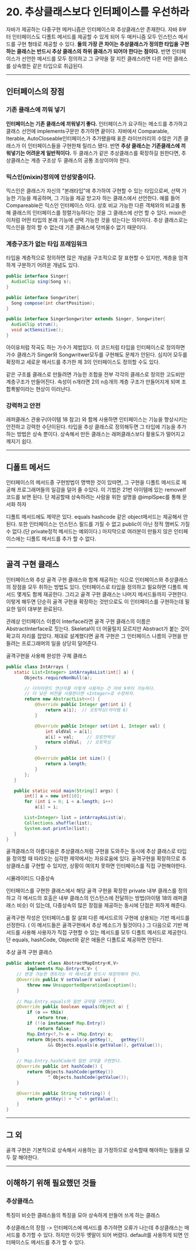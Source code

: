 # 20. 추상클래스보다 인터페이스를 우선하라



 자바가 제공하는 다중구현 메커니즘은 인터페이스와 추상클래스만 존재한다. 자바 8부터 인터페이스도 디폴트 메서드를 제공할 수 있게 되어 두 매커니즘 모두 인스턴스 메서드를 구현 형태로 제공할 수 있다. **둘의 가장 큰 차이는 추상클래스가 정의한 타입을 구현하는 클래스는 반드시 추상 클래스의 하위 클래스가 되어야 한다는 점이다.** 반면 인터페이스가 선언한 메서드를 모두 정의하고 그 규약을 잘 지킨 클래스라면 다른 어떤 클래스를 상속했든 같은 타입으로 취급된다.



---

## 인터페이스의 장점



### 기존 클래스에 끼워 넣기

 **인터페이스는 기존 클래스에 끼워넣기 좋다.** 인터페이스가 요구하는 메소드를 추가하고 클래스 선언에 implements구문만 추가하면 끝이다. 자바에서 Comparable, Iterable, AutoCloseable인터페이스가 추가됐을때 표준 라이브러리의 수많은 기존 클래스가 이 인터페이스들을 구현한채 릴리스 됐다. 반면 **추상 클래스는 기존클래스에 끼워넣기는 어려운게 일반적이다.** 두 클래스가 같은 추상클래스를 확장하길 원한다면, 추상클래스는 계층 구조상 두 클래스의 공통 조상이어야 한다. 



### 믹스인(mixin)정의에 안성맞춤이다.

믹스인은 클래스가 자신의 "본래타입"에 추가하여 구현할 수 있는 타입으로써, 선택 가능한 기능을 제공하며, 그 기능을 제공 받고자 하는 클래스에서 선언한다. 예를 들어 Compareable은 믹스인 인터페이스 이다. 상호 비교 가능한 다른 객체와의 비교를 통해 클래스의 인터페이스를 정렬가능하다는 것을 그 클래스에 선언 할 수 있다. mixin은 이처럼 어떤 타입의 본래 기능에 선택 가능한 것을 섞는다는 의미이다. 추상 클래스로는 믹스인을 정의 할 수 없는데 기존 클래스에 덧씌울수 없기 때문이다.



### 계층구조가 없는 타입 프레임워크

 타입을 계층적으로 정의하면 많은 개념을 구조적으로 잘 표현할 수 있지만, 계층을 엄격하게 구분하기 어려운 개념도 있다.

~~~java
public interface Singer{
  AudioClip sing(Song s);
}

public interface Songwriter{
  Song compose(int chartPosition);
}

public interface SingerSongwriter extends Singer, Songwriter{
  AudioClip strum();
  void actSensitive();
}
~~~

아이유처럼 작곡도 하는 가수가 제법있다. 이 코드처럼 타입을 인터페이스로 정의하면 가수 클래스가 Singer와 Songwritwer모두를 구현해도 문제가 안된다. 심지어 모두를 확장하고 세로운 메서드를 추가한 제 3의 인터페이스도 정의할 수도 있다. 

같은 구조를 클래스로 만들려면 가능한 조합을 전부 각각의 클래스로 정의한 고도비만 계층구조가 만들어진다. 속성이 n개라면 2의 n승개의 계층 구조가 만들어지게 되며 조합폭발이라는 현상이 이러난다.



### 강력하고 안전

 래퍼클래스 관용구(아이템 18 참고) 와 함께 사용하면 인터페이스는 기능을 향상시키는 안전하고 강력한 수단이된다. 타입을 추상 클래스로 정의해두면 그 타입에 기능을 추가하는 방법은 상속 뿐이다. 상속해서 만든 클래스는 래퍼클래스보다 활용도가 떨어지고 깨지기 쉽다.



---

## 디폴트 메서드



 인터페이스의 메서드중 구현방법이 명백한 것이 있따면, 그 구현을 디폴트 메서드로 제공해 프로그래머들의 일감을 덜어 줄 수있다. 이 기법은 21번 아이템에 있는 removeIf코드를 보면 된다. 단 제공할때 상속하려는 사람을 위한 설명을 @implSpec를 통해 문서화 하자

 디폴트 메서드에도 제약은 있다. equals hashcode 같은 object메서드는 제공해서 안된다. 또한 인터페이스는 인스턴스 필드를 가질 수 없고 public이 아닌 정적 맴버도 가질수 없다.(단 private정적 메서드는 예외이다.) 마지막으로 여러분이 만들지 않은 인터페이스에는 디폴트 메서드를 추가 할 수 없다.



---

## 골격 구현 클래스

 

  인터페이스와 추상 골격 구현 클래스와 함께 제공하는 식으로 인터페이스와 추상클래스의 장점을 모두 취하는 방법도 있다. 인터페이스로 타입을 정의하고 필요하면 디폴트 메서드 몇게도 함께 재공한다. 그리고 골격 구현 클래스는 나머지 메서드들까지 구현한다. 이렇게 해두면 단순히 골격 구현을 확장하는 것만으로도 이 인터페이스를 구현하는데 필요한 일이 대부분 완료된다.

 관례상 인터페이스 이름이 Interface라면 골격 구현 클래스의 이름은 AbstractInterface로 짓는다. Skeletal이 더 어울릴지 모르지만 Abstract가 붙는 것이 확고히 자리를 잡았다. 제대로 설계했다면 골격 구현은 그 인터페이스 나름의 구현을 만들려는 프로그래머의 일을 상당히 덜어준다.

골격구현을 사용해 완성한 구체 클래스

 ~~~java
public class IntArrays {
    static List<Integer> intArrayAsList(int[] a) {
        Objects.requireNonNull(a);

        // 다이아몬드 연산자를 이렇게 사용하는 건 자바 9부터 가능하다.
        // 더 낮은 버전을 사용한다면 <Integer>로 수정하자.
        return new AbstractList<>() {
            @Override public Integer get(int i) {
                return a[i];  // 오토박싱(아이템 6)
            }

            @Override public Integer set(int i, Integer val) {
                int oldVal = a[i];
                a[i] = val;     // 오토언박싱
                return oldVal;  // 오토박싱
            }

            @Override public int size() {
                return a.length;
            }
        };
    }

    public static void main(String[] args) {
        int[] a = new int[10];
        for (int i = 0; i < a.length; i++)
            a[i] = i;

        List<Integer> list = intArrayAsList(a);
        Collections.shuffle(list);
        System.out.println(list);
    }
}
 ~~~



골격클래스의 아름다움은 추상클래스처럼 구현을 도와주는 동시에 추상 클래스로 타입을 정의할 때 따라오는 심각한 제약에서는 자유로움에 있다. 골격구현을 확장하므로 추상클래스를 구현할 수 있지만, 상황이 여의치 못하면 인터페이스를 직접 구현해야한다.

시뮬레이티드 다중상속

인터페이스를 구현한 클래스에서 해당 골격 구현을 확장한 private 내부 클래스를 정의하고 각 메서드의 호출은 내부 클래스의 인스턴스에 전달하는 방법(아이템 18의 래퍼클래스 비슷) 이 있는데, 다중상속의 많은 장점을 제공하는 동시에 단점은 피하게 해준다.



골격구현 작성은 인터페이스를 잘 살펴 다른 메서드르의 구현에 상용되는 기반 메서드를 선정한다. ( 이 메서드들은 골격구현에서 추상 메소드가 될것이다.) 그 다음으로 기반 메서드를 사용해 사용자가 직접 구현할 수 있는 메서드를 모두 디폴트 메서드로 제공한다. 단 equals, hashCode, Object와 같은 애들은 디폴트로 제공하면 안된다.



추상 골격 구현 클래스

~~~java
public abstract class AbstractMapEntry<K,V>
        implements Map.Entry<K,V> {
    // 변경 가능한 엔트리는 이 메서드를 반드시 재정의해야 한다.
    @Override public V setValue(V value) {
        throw new UnsupportedOperationException();
    }
    
    // Map.Entry.equals의 일반 규약을 구현한다.
    @Override public boolean equals(Object o) {
        if (o == this)
            return true;
        if (!(o instanceof Map.Entry))
            return false;
        Map.Entry<?,?> e = (Map.Entry) o;
        return Objects.equals(e.getKey(),   getKey())
                && Objects.equals(e.getValue(), getValue());
    }

    // Map.Entry.hashCode의 일반 규약을 구현한다.
    @Override public int hashCode() {
        return Objects.hashCode(getKey())
                ^ Objects.hashCode(getValue());
    }

    @Override public String toString() {
        return getKey() + "=" + getValue();
    }
}
~~~





---

## 그 외



골격 구현은 기본적으로 상속해서 사용하는 걸 가정하므로 상속할때 해야하는 일들을 모두 잘 해야한다.



---

## 이해하기 위해 필요했던 것들



### 추상클래스

특징이 비슷한 클래스들의 특징을 모아 상속하게 만들어 쓰게 하는 클래스

추상클래스의 장점 -> 인터페이스에 메서드를 추가하면 오류가 나는데 추상클래스는 매서드를 추가할 수 있다. 하지만 이것두 옛말이 되어 버렸다. default를 사용하게 되면 인터페이스도 메서드를 추가 할 수 있다.